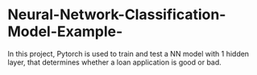 # Neural-Network-Classification-Model-Example-
In this project, Pytorch is used to train and test a NN model with 1 hidden layer, that determines whether a loan application is good or bad.
